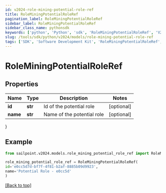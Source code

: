 ```yaml
---
id: v2024-role-mining-potential-role-ref
title: RoleMiningPotentialRoleRef
pagination_label: RoleMiningPotentialRoleRef
sidebar_label: RoleMiningPotentialRoleRef
sidebar_class_name: pythonsdk
keywords: ['python', 'Python', 'sdk', 'RoleMiningPotentialRoleRef', 'V2024RoleMiningPotentialRoleRef'] 
slug: /tools/sdk/python/v2024/models/role-mining-potential-role-ref
tags: ['SDK', 'Software Development Kit', 'RoleMiningPotentialRoleRef', 'V2024RoleMiningPotentialRoleRef']
---
```


# RoleMiningPotentialRoleRef


## Properties

Name | Type | Description | Notes
------------ | ------------- | ------------- | -------------
**id** | **str** | Id of the potential role | [optional] 
**name** | **str** | Name of the potential role | [optional] 
}

## Example

```python
from sailpoint.v2024.models.role_mining_potential_role_ref import RoleMiningPotentialRoleRef

role_mining_potential_role_ref = RoleMiningPotentialRoleRef(
id='e0cc5d7d-bf7f-4f81-b2af-8885b09d9923',
name='Potential Role - e0cc5d'
)

```
[[Back to top]](#) 

